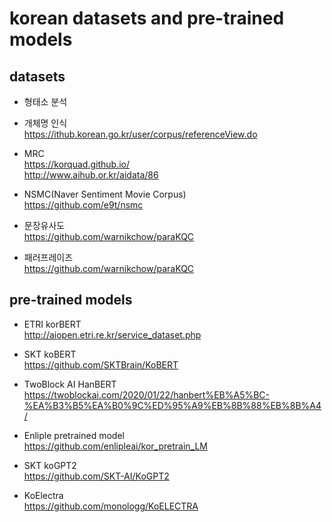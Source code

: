 # korean datasets and pre-trained models

## datasets

- 형태소 분석<br>


- 개체명 인식 <br>
https://ithub.korean.go.kr/user/corpus/referenceView.do

- MRC <br>
https://korquad.github.io/ <br>
http://www.aihub.or.kr/aidata/86

- NSMC(Naver Sentiment Movie Corpus) <br>
https://github.com/e9t/nsmc

- 문장유사도 <br>
https://github.com/warnikchow/paraKQC 

- 패러프레이즈 <br>
https://github.com/warnikchow/paraKQC 

## pre-trained models

- ETRI korBERT <br>
http://aiopen.etri.re.kr/service_dataset.php

- SKT koBERT <br>
https://github.com/SKTBrain/KoBERT

- TwoBlock AI HanBERT <br>
https://twoblockai.com/2020/01/22/hanbert%EB%A5%BC-%EA%B3%B5%EA%B0%9C%ED%95%A9%EB%8B%88%EB%8B%A4/

- Enliple pretrained model <br>
https://github.com/enlipleai/kor_pretrain_LM

- SKT koGPT2 <br>
https://github.com/SKT-AI/KoGPT2

- KoElectra <br>
https://github.com/monologg/KoELECTRA
